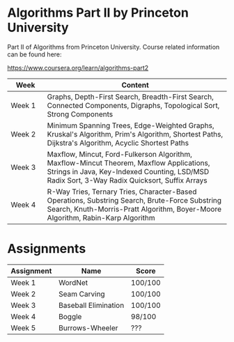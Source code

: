 # Algorithms Part II by Princeton University
 
Part II of Algorithms from Princeton University. Course related information can be found here:

https://www.coursera.org/learn/algorithms-part2

|⠀Week⠀                | Content |
| --- | --- |
| Week 1 | Graphs, Depth-First Search, Breadth-First Search, Connected Components, Digraphs, Topological Sort, Strong Components |
| Week 2 | Minimum Spanning Trees, Edge-Weighted Graphs, Kruskal's Algorithm, Prim's Algorithm, Shortest Paths, Dijkstra's Algorithm, Acyclic Shortest Paths | 
| Week 3 | Maxflow, Mincut, Ford-Fulkerson Algorithm, Maxflow-Mincut Theorem, Maxflow Applications, Strings in Java, Key-Indexed Counting, LSD/MSD Radix Sort, 3-Way Radix Quicksort, Suffix Arrays |
| Week 4 | R-Way Tries, Ternary Tries, Character-Based Operations, Substring Search, Brute-Force Substring Search, Knuth-Morris-Pratt Algorithm, Boyer-Moore Algorithm, Rabin-Karp Algorithm  |

# Assignments

| Assignment | Name | Score |
| --- | --- | --- |
| Week 1 | WordNet | 100/100 |
| Week 2 | Seam Carving | 100/100 |
| Week 3 | Baseball Elimination | 100/100 |
| Week 4 | Boggle | 98/100 |
| Week 5 | Burrows-Wheeler | ??? | 
